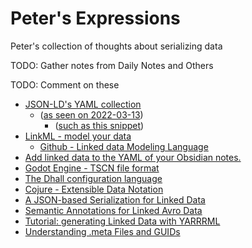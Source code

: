 
# Peter's Expressions

Peter's collection of thoughts about serializing data

TODO: Gather notes from Daily Notes and Others

TODO: Comment on these
- [JSON-LD's YAML collection](https://github.com/w3c/json-ld-syntax/tree/main/yaml)
  - ([as seen on 2022-03-13](https://github.com/w3c/json-ld-syntax/commit/5b7e06c9eefa22de0f0ce8ee3b814ec67b65dee7))
    - ([such as this snippet](https://github.com/w3c/json-ld-syntax/blob/main/yaml/Compact-form-of-the-sample-document-once-sample-context-has-been-applied-original.yaml))
- [LinkML - model your data](https://linkml.io/)
  - [Github - Linked data Modeling Language](https://github.com/linkml/)
- [Add linked data to the YAML of your Obsidian notes.](https://jsrepos.com/lib/kometenstaub-obsidian-linked-data-vocabularies)
- [Godot Engine - TSCN file format](https://docs.godotengine.org/en/stable/development/file_formats/tscn.html)
- [The Dhall configuration language](https://dhall-lang.org/)
- [Cojure - Extensible Data Notation](https://github.com/edn-format/edn)
- [A JSON-based Serialization for Linked Data](https://json-ld.org/spec/latest/json-ld/)
- [Semantic Annotations for Linked Avro Data](https://github.com/common-workflow-language/schema_salad)
- [Tutorial: generating Linked Data with YARRRML](https://rml.io/yarrrml/tutorial/getting-started/)
- [Understanding .meta Files and GUIDs](https://unityatscale.com/unity-meta-file-guide/understanding-meta-files-and-guids/)
